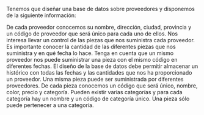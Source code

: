 Tenemos que diseñar una base de datos sobre proveedores y disponemos de la siguiente información: 

De cada proveedor conocemos su nombre, dirección, ciudad, provincia y un código de proveedor que será único para cada uno de ellos.
Nos interesa llevar un control de las piezas que nos suministra cada proveedor. Es importante conocer la cantidad de las diferentes piezas que nos suministra y en qué fecha lo hace. Tenga en cuenta que un mismo proveedor nos puede suministrar una pieza con el mismo código en diferentes fechas. El diseño de la base de datos debe permitir almacenar un histórico con todas las fechas y las cantidades que nos ha proporcionado un proveedor.
Una misma pieza puede ser suministrada por diferentes proveedores.
De cada pieza conocemos un código que será único, nombre, color, precio y categoría.
Pueden existir varias categorías y para cada categoría hay un nombre y un código de categoría único.
Una pieza sólo puede pertenecer a una categoría.

